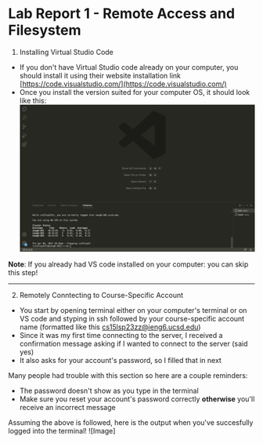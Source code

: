 # Lab Report 1 - Remote Access and Filesystem
1. Installing Virtual Studio Code

* If you don't have Virtual Studio code already on your computer, you should install it using their website installation link [https://code.visualstudio.com/](https://code.visualstudio.com/)
* Once you install the version suited for your computer OS, it should look like this:
![Image](vscodescreen.jpg)

**Note**: If you already had VS code installed on your computer: you can skip this step!

---
2. Remotely Conntecting to Course-Specific Account

* You start by opening terminal either on your computer's terminal or on VS code and styping in ssh followed by your course-specific account name (formatted like this cs15lsp23zz@ieng6.ucsd.edu)
* Since it was my first time connecting to the server, I received a confirmation message asking if I wanted to connect to the server (said yes)
* It also asks for your account's password, so I filled that in next

Many people had trouble with this section so here are a couple reminders:
* The password doesn't show as you type in the terminal
* Make sure you reset your account's password correctly **otherwise** you'll receive an incorrect message

Assuming the above is followed, here is the output when you've succesfully logged into the terminal!
![Image]
